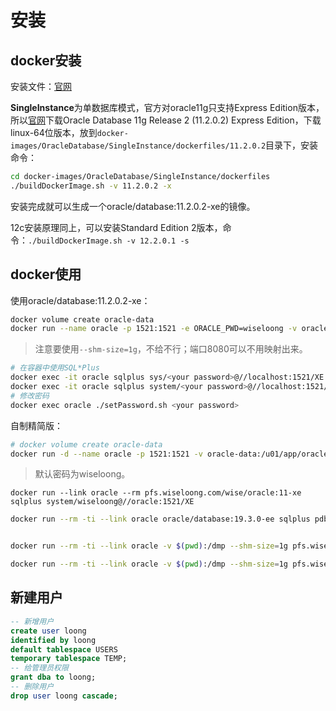 # 安装

## docker安装

安装文件：[官网](https://github.com/oracle/docker-images/tree/master/OracleDatabase/SingleInstance)

**SingleInstance**为单数据库模式，官方对oracle11g只支持Express Edition版本，所以[官网](https://www.oracle.com/technetwork/database/enterprise-edition/downloads/index-092322.html)下载Oracle Database 11g Release 2 (11.2.0.2) Express Edition，下载linux-64位版本，放到`docker-images/OracleDatabase/SingleInstance/dockerfiles/11.2.0.2`目录下，安装命令：

```sh
cd docker-images/OracleDatabase/SingleInstance/dockerfiles
./buildDockerImage.sh -v 11.2.0.2 -x
```

安装完成就可以生成一个oracle/database:11.2.0.2-xe的镜像。

12c安装原理同上，可以安装Standard Edition 2版本，命令：`./buildDockerImage.sh -v 12.2.0.1 -s`

## docker使用

使用oracle/database:11.2.0.2-xe：

```sh
docker volume create oracle-data
docker run --name oracle -p 1521:1521 -e ORACLE_PWD=wiseloong -v oracle-data:/u01/app/oracle/oradata --shm-size=1g oracle/database:11.2.0.2-xe
```

> 注意要使用`--shm-size=1g`，不给不行；端口8080可以不用映射出来。

```sh
# 在容器中使用SQL*Plus
docker exec -it oracle sqlplus sys/<your password>@//localhost:1521/XE as sysdba
docker exec -it oracle sqlplus system/<your password>@//localhost:1521/XE
# 修改密码
docker exec oracle ./setPassword.sh <your password>
```

自制精简版：

```sh
# docker volume create oracle-data
docker run -d --name oracle -p 1521:1521 -v oracle-data:/u01/app/oracle/oradata --shm-size=1g pfs.wiseloong.com/wise/oracle:11-xe
```

> 默认密码为wiseloong。

```
docker run --link oracle --rm pfs.wiseloong.com/wise/oracle:11-xe sqlplus system/wiseloong@//oracle:1521/XE
```

```sh
docker run --rm -ti --link oracle oracle/database:19.3.0-ee sqlplus pdbadmin/<yourpassword>@//<db-container-ip>:1521/ORCLPDB1


docker run --rm -ti --link oracle -v $(pwd):/dmp --shm-size=1g pfs.wiseloong.com/wise/oracle:11-xe exp loong/loong@oracle/xe file=/dmp/1.dmp

docker run --rm -ti --link oracle -v $(pwd):/dmp --shm-size=1g pfs.wiseloong.com/wise/oracle:11-xe imp test/test@oracle/xe file=/dmp/1.dmp ignore=y full=y
```

## 新建用户

```sql
-- 新增用户
create user loong
identified by loong
default tablespace USERS
temporary tablespace TEMP;
-- 给管理员权限
grant dba to loong;
-- 删除用户
drop user loong cascade;
```
